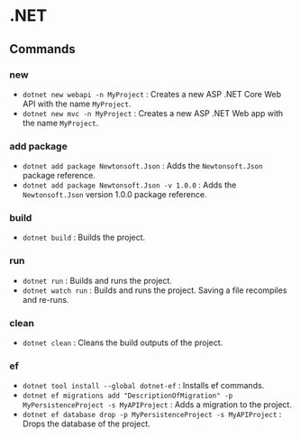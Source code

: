 # .NET

## Commands

### new

- `dotnet new webapi -n MyProject` : Creates a new ASP .NET Core Web API with the name `MyProject`.
- `dotnet new mvc -n MyProject` : Creates a new ASP .NET Web app with the name `MyProject`.

### add package

- `dotnet add package Newtonsoft.Json` : Adds the `Newtonsoft.Json` package reference.
- `dotnet add package Newtonsoft.Json -v 1.0.0` : Adds the `Newtonsoft.Json` version 1.0.0 package reference.

### build

- `dotnet build` : Builds the project.

### run

- `dotnet run` : Builds and runs the project.
- `dotnet watch run` : Builds and runs the project. Saving a file recompiles and re-runs.

### clean

- `dotnet clean` : Cleans the build outputs of the project.

### ef
- `dotnet tool install --global dotnet-ef` : Installs ef commands.
- `dotnet ef migrations add "DescriptionOfMigration" -p MyPersistenceProject -s MyAPIProject` : Adds a migration to the project.
- `dotnet ef database drop -p MyPersistenceProject -s MyAPIProject` : Drops the database of the project.
